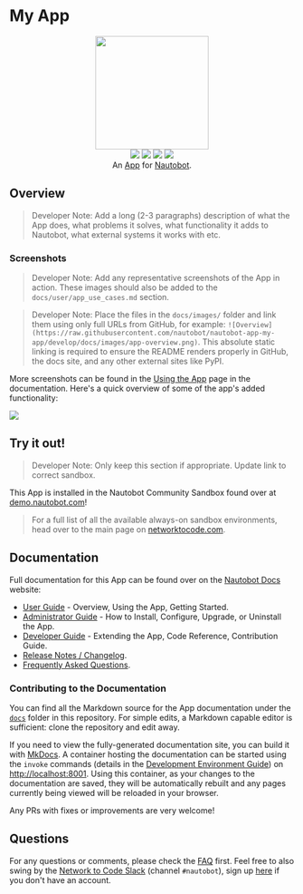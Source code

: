 # My App

<!--
Developer Note - Remove Me!

The README will have certain links/images broken until the PR is merged into `develop`. Update the GitHub links with whichever branch you're using (main etc.) if different.

The logo of the project is a placeholder (docs/images/icon-my-app.png) - please replace it with your app icon, making sure it's at least 200x200px and has a transparent background!

To avoid extra work and temporary links, make sure that publishing docs (or merging a PR) is done at the same time as setting up the docs site on RTD, then test everything.
-->

<p align="center">
  <img src="https://raw.githubusercontent.com/nautobot/nautobot-app-my-app/develop/docs/images/icon-my-app.png" class="logo" height="200px">
  <br>
  <a href="https://github.com/nautobot/nautobot-app-my-app/actions"><img src="https://github.com/nautobot/nautobot-app-my-app/actions/workflows/ci.yml/badge.svg?branch=main"></a>
  <a href="https://docs.nautobot.com/projects/my-app/en/latest/"><img src="https://readthedocs.org/projects/nautobot-plugin-my-app/badge/"></a>
  <a href="https://pypi.org/project/my-app/"><img src="https://img.shields.io/pypi/v/my-app"></a>
  <a href="https://pypi.org/project/my-app/"><img src="https://img.shields.io/pypi/dm/my-app"></a>
  <br>
  An <a href="https://networktocode.com/nautobot-apps/">App</a> for <a href="https://nautobot.com/">Nautobot</a>.
</p>

## Overview

> Developer Note: Add a long (2-3 paragraphs) description of what the App does, what problems it solves, what functionality it adds to Nautobot, what external systems it works with etc.

### Screenshots

> Developer Note: Add any representative screenshots of the App in action. These images should also be added to the `docs/user/app_use_cases.md` section.

> Developer Note: Place the files in the `docs/images/` folder and link them using only full URLs from GitHub, for example: `![Overview](https://raw.githubusercontent.com/nautobot/nautobot-app-my-app/develop/docs/images/app-overview.png)`. This absolute static linking is required to ensure the README renders properly in GitHub, the docs site, and any other external sites like PyPI.

More screenshots can be found in the [Using the App](https://docs.nautobot.com/projects/my-app/en/latest/user/app_use_cases/) page in the documentation. Here's a quick overview of some of the app's added functionality:

![](https://raw.githubusercontent.com/nautobot/nautobot-app-my-app/develop/docs/images/placeholder.png)

## Try it out!

> Developer Note: Only keep this section if appropriate. Update link to correct sandbox.

This App is installed in the Nautobot Community Sandbox found over at [demo.nautobot.com](https://demo.nautobot.com/)!

> For a full list of all the available always-on sandbox environments, head over to the main page on [networktocode.com](https://www.networktocode.com/nautobot/sandbox-environments/).

## Documentation

Full documentation for this App can be found over on the [Nautobot Docs](https://docs.nautobot.com) website:

- [User Guide](https://docs.nautobot.com/projects/my-app/en/latest/user/app_overview/) - Overview, Using the App, Getting Started.
- [Administrator Guide](https://docs.nautobot.com/projects/my-app/en/latest/admin/install/) - How to Install, Configure, Upgrade, or Uninstall the App.
- [Developer Guide](https://docs.nautobot.com/projects/my-app/en/latest/dev/contributing/) - Extending the App, Code Reference, Contribution Guide.
- [Release Notes / Changelog](https://docs.nautobot.com/projects/my-app/en/latest/admin/release_notes/).
- [Frequently Asked Questions](https://docs.nautobot.com/projects/my-app/en/latest/user/faq/).

### Contributing to the Documentation

You can find all the Markdown source for the App documentation under the [`docs`](https://github.com/nautobot/nautobot-app-my-app/tree/develop/docs) folder in this repository. For simple edits, a Markdown capable editor is sufficient: clone the repository and edit away.

If you need to view the fully-generated documentation site, you can build it with [MkDocs](https://www.mkdocs.org/). A container hosting the documentation can be started using the `invoke` commands (details in the [Development Environment Guide](https://docs.nautobot.com/projects/my-app/en/latest/dev/dev_environment/#docker-development-environment)) on [http://localhost:8001](http://localhost:8001). Using this container, as your changes to the documentation are saved, they will be automatically rebuilt and any pages currently being viewed will be reloaded in your browser.

Any PRs with fixes or improvements are very welcome!

## Questions

For any questions or comments, please check the [FAQ](https://docs.nautobot.com/projects/my-app/en/latest/user/faq/) first. Feel free to also swing by the [Network to Code Slack](https://networktocode.slack.com/) (channel `#nautobot`), sign up [here](http://slack.networktocode.com/) if you don't have an account.
